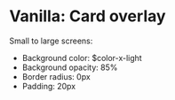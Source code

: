 # Vanilla: Card overlay

Small to large screens:
- Background color: $color-x-light
- Background opacity: 85%
- Border radius: 0px
- Padding: 20px

